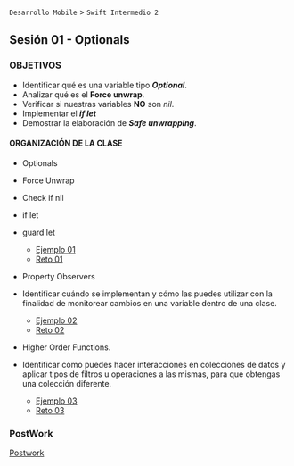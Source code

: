 `Desarrollo Mobile` > `Swift Intermedio 2`

## Sesión 01 - Optionals

### OBJETIVOS 

* Identificar qué es una variable tipo **_Optional_**.
* Analizar qué es el **Force unwrap**.
* Verificar si nuestras variables **NO** son _nil_.
* Implementar el **_if let_**
* Demostrar la elaboración de **_Safe unwrapping_**.

#### ORGANIZACIÓN DE LA CLASE 

- Optionals
* Force Unwrap
* Check if nil
* if let
* guard let

	- [Ejemplo 01](Ejemplo-01)
	- [Reto 01](Reto-01)

- Property Observers
* Identificar cuándo se implementan y cómo las puedes utilizar con la finalidad de monitorear cambios en una variable dentro de una clase.

	- [Ejemplo 02](Ejemplo-02)
	- [Reto 02](Reto-02)

- Higher Order Functions.
* Identificar cómo puedes hacer interacciones en colecciones de datos y aplicar tipos de filtros u operaciones a las mismas, para que obtengas una colección diferente.

	- [Ejemplo 03](Ejemplo-03)
	- [Reto 03](Reto-03)

### PostWork 

[Postwork](Postwork)